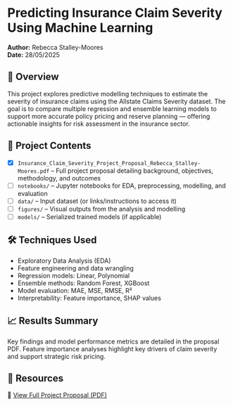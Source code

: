 # Predicting Insurance Claim Severity Using Machine Learning

**Author:** Rebecca Stalley-Moores  
**Date:** 28/05/2025

## 📌 Overview

This project explores predictive modelling techniques to estimate the severity of insurance claims using the Allstate Claims Severity dataset. The goal is to compare multiple regression and ensemble learning models to support more accurate policy pricing and reserve planning — offering actionable insights for risk assessment in the insurance sector.

## 📁 Project Contents

- [x] `Insurance_Claim_Severity_Project_Proposal_Rebecca_Stalley-Moores.pdf` – Full project proposal detailing background, objectives, methodology, and outcomes
- [ ] `notebooks/` – Jupyter notebooks for EDA, preprocessing, modelling, and evaluation
- [ ] `data/` – Input dataset (or links/instructions to access it)
- [ ] `figures/` – Visual outputs from the analysis and modelling
- [ ] `models/` – Serialized trained models (if applicable)

## 🛠️ Techniques Used

- Exploratory Data Analysis (EDA)
- Feature engineering and data wrangling
- Regression models: Linear, Polynomial
- Ensemble methods: Random Forest, XGBoost
- Model evaluation: MAE, MSE, RMSE, R²
- Interpretability: Feature importance, SHAP values

## 📈 Results Summary

Key findings and model performance metrics are detailed in the proposal PDF. Feature importance analyses highlight key drivers of claim severity and support strategic risk pricing.

## 🔗 Resources

📄 [View Full Project Proposal (PDF)](./Insurance_Claim_Severity_Project_Proposal_Rebecca_Stalley-Moores.pdf)

